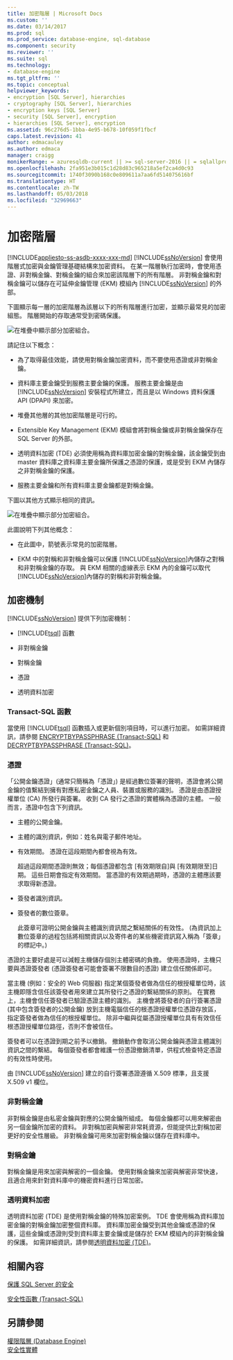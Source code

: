 ```yaml
---
title: 加密階層 | Microsoft Docs
ms.custom: ''
ms.date: 03/14/2017
ms.prod: sql
ms.prod_service: database-engine, sql-database
ms.component: security
ms.reviewer: ''
ms.suite: sql
ms.technology:
- database-engine
ms.tgt_pltfrm: ''
ms.topic: conceptual
helpviewer_keywords:
- encryption [SQL Server], hierarchies
- cryptography [SQL Server], hierarchies
- encryption keys [SQL Server]
- security [SQL Server], encryption
- hierarchies [SQL Server], encryption
ms.assetid: 96c276d5-1bba-4e95-b678-10f059f1fbcf
caps.latest.revision: 41
author: edmacauley
ms.author: edmaca
manager: craigg
monikerRange: = azuresqldb-current || >= sql-server-2016 || = sqlallproducts-allversions
ms.openlocfilehash: 2fa951e3b015c1d28d83c965218a5ef2ca4d0c93
ms.sourcegitcommit: 1740f3090b168c0e809611a7aa6fd514075616bf
ms.translationtype: HT
ms.contentlocale: zh-TW
ms.lasthandoff: 05/03/2018
ms.locfileid: "32969663"
---
```

# <a name="encryption-hierarchy"></a>加密階層
[!INCLUDE[appliesto-ss-asdb-xxxx-xxx-md](../../../includes/appliesto-ss-asdb-xxxx-xxx-md.md)]
  [!INCLUDE[ssNoVersion](../../../includes/ssnoversion-md.md)] 會使用階層式加密與金鑰管理基礎結構來加密資料。 在某一階層執行加密時，會使用憑證、非對稱金鑰、對稱金鑰的組合來加密該階層下的所有階層。 非對稱金鑰和對稱金鑰可以儲存在可延伸金鑰管理 (EKM) 模組內 [!INCLUDE[ssNoVersion](../../../includes/ssnoversion-md.md)] 的外部。  
  
 下圖顯示每一層的加密階層為該層以下的所有階層進行加密，並顯示最常見的加密組態。 階層開始的存取通常受到密碼保護。  
  
 ![在堆疊中顯示部分加密組合。](../../../relational-databases/security/encryption/media/encryption-hierarchy-stack.gif "在堆疊中顯示部分加密組合。")  
  
 請記住以下概念：  
  
-   為了取得最佳效能，請使用對稱金鑰加密資料，而不要使用憑證或非對稱金鑰。  
  
-   資料庫主要金鑰受到服務主要金鑰的保護。 服務主要金鑰是由 [!INCLUDE[ssNoVersion](../../../includes/ssnoversion-md.md)] 安裝程式所建立，而且是以 Windows 資料保護 API (DPAPI) 來加密。  
  
-   堆疊其他層的其他加密階層是可行的。  
  
-   Extensible Key Management (EKM) 模組會將對稱金鑰或非對稱金鑰保存在 SQL Server 的外部。  
  
-   透明資料加密 (TDE) 必須使用稱為資料庫加密金鑰的對稱金鑰，該金鑰受到由 master 資料庫之資料庫主要金鑰所保護之憑證的保護，或是受到 EKM 內儲存之非對稱金鑰的保護。  
  
-   服務主要金鑰和所有資料庫主要金鑰都是對稱金鑰。  
  
 下圖以其他方式顯示相同的資訊。  
  
 ![在堆疊中顯示部分加密組合。](../../../relational-databases/security/encryption/media/encryption-hierarchy-wheel.gif "在堆疊中顯示部分加密組合。")  
  
 此圖說明下列其他概念：  
  
-   在此圖中，箭號表示常見的加密階層。  
  
-   EKM 中的對稱和非對稱金鑰可以保護 [!INCLUDE[ssNoVersion](../../../includes/ssnoversion-md.md)]內儲存之對稱和非對稱金鑰的存取。 與 EKM 相關的虛線表示 EKM 內的金鑰可以取代 [!INCLUDE[ssNoVersion](../../../includes/ssnoversion-md.md)]內儲存的對稱和非對稱金鑰。  
  
## <a name="encryption-mechanisms"></a>加密機制  
 [!INCLUDE[ssNoVersion](../../../includes/ssnoversion-md.md)] 提供下列加密機制：  
  
-   [!INCLUDE[tsql](../../../includes/tsql-md.md)] 函數  
  
-   非對稱金鑰  
  
-   對稱金鑰  
  
-   憑證  
  
-   透明資料加密  
  
### <a name="transact-sql-functions"></a>Transact-SQL 函數  
 當使用 [!INCLUDE[tsql](../../../includes/tsql-md.md)] 函數插入或更新個別項目時，可以進行加密。 如需詳細資訊，請參閱 [ENCRYPTBYPASSPHRASE &#40;Transact-SQL&#41;](../../../t-sql/functions/encryptbypassphrase-transact-sql.md) 和 [DECRYPTBYPASSPHRASE &#40;Transact-SQL&#41;](../../../t-sql/functions/decryptbypassphrase-transact-sql.md)。  
  
### <a name="certificates"></a>憑證  
 「公開金鑰憑證」(通常只簡稱為「憑證」) 是經過數位簽署的聲明，憑證會將公開金鑰的值繫結到擁有對應私密金鑰之人員、裝置或服務的識別。 憑證是由憑證授權單位 (CA) 所發行與簽署。 收到 CA 發行之憑證的實體稱為憑證的主體。 一般而言，憑證中包含下列資訊。  
  
-   主體的公開金鑰。  
  
-   主體的識別資訊，例如：姓名與電子郵件地址。  
  
-   有效期間。 憑證在這段期間內都會視為有效。  
  
     超過這段期間憑證則無效；每個憑證都包含 [有效期限自]與 [有效期限至]日期。 這些日期會指定有效期間。 當憑證的有效期過期時，憑證的主體應該要求取得新憑證。  
  
-   簽發者識別資訊。  
  
-   簽發者的數位簽章。  
  
     此簽章可證明公開金鑰與主體識別資訊間之繫結關係的有效性。 (為資訊加上數位簽章的過程包括將相關資訊以及寄件者的某些機密資訊寫入稱為「簽章」的標記中。)  
  
 憑證的主要好處是可以減輕主機儲存個別主體密碼的負擔。 使用憑證時，主機只要與憑證簽發者 (憑證簽發者可能會簽署不限數目的憑證) 建立信任關係即可。  
  
 當主機 (例如：安全的 Web 伺服器) 指定某個簽發者做為信任的根授權單位時，該主機即隱含信任該簽發者用來建立其所發行之憑證的繫結關係的原則。 在實務上，主機會信任簽發者已驗證憑證主體的識別。 主機會將簽發者的自行簽署憑證 (其中包含簽發者的公開金鑰) 放到主機電腦信任的根憑證授權單位憑證存放區，指定簽發者做為信任的根授權單位。 除非中繼與從屬憑證授權單位具有有效信任根憑證授權單位路徑，否則不會被信任。  
  
 簽發者可以在憑證到期之前予以撤銷。 撤銷動作會取消公開金鑰與憑證主體識別資訊之間的繫結。 每個簽發者都會維護一份憑證撤銷清單，供程式檢查特定憑證的有效性時使用。  
  
 由 [!INCLUDE[ssNoVersion](../../../includes/ssnoversion-md.md)] 建立的自行簽署憑證遵循 X.509 標準，且支援 X.509 v1 欄位。  
  
### <a name="asymmetric-keys"></a>非對稱金鑰  
 非對稱金鑰是由私密金鑰與對應的公開金鑰所組成。 每個金鑰都可以用來解密由另一個金鑰所加密的資料。 非對稱加密與解密非常耗資源，但能提供比對稱加密更好的安全性層級。 非對稱金鑰可用來加密對稱金鑰以儲存在資料庫中。  
  
### <a name="symmetric-keys"></a>對稱金鑰  
 對稱金鑰是用來加密與解密的一個金鑰。 使用對稱金鑰來加密與解密非常快速，且適合用來針對資料庫中的機密資料進行日常加密。  
  
### <a name="transparent-data-encryption"></a>透明資料加密  
 透明資料加密 (TDE) 是使用對稱金鑰的特殊加密案例。 TDE 會使用稱為資料庫加密金鑰的對稱金鑰加密整個資料庫。 資料庫加密金鑰受到其他金鑰或憑證的保護，這些金鑰或憑證則受到資料庫主要金鑰或是儲存於 EKM 模組內的非對稱金鑰的保護。 如需詳細資訊，請參閱[透明資料加密 &#40;TDE&#41;](../../../relational-databases/security/encryption/transparent-data-encryption.md)。  
  
## <a name="related-content"></a>相關內容  
 [保護 SQL Server 的安全](../../../relational-databases/security/securing-sql-server.md)  
  
 [安全性函數 &#40;Transact-SQL&#41;](../../../t-sql/functions/security-functions-transact-sql.md)  
  
## <a name="see-also"></a>另請參閱  
 [權限階層 &#40;Database Engine&#41;](../../../relational-databases/security/permissions-hierarchy-database-engine.md)   
 [安全性實體](../../../relational-databases/security/securables.md)  
  
  
